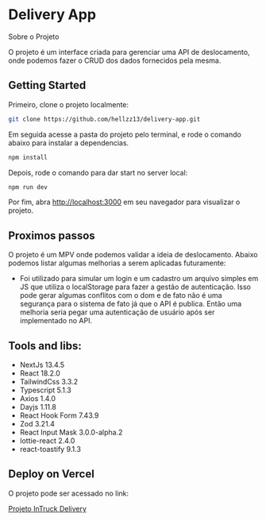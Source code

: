 # Delivery App

Sobre o Projeto

O projeto é um interface criada para gerenciar uma API de deslocamento, onde podemos fazer o CRUD dos dados fornecidos pela mesma.

## **Getting Started**

Primeiro, clone o projeto localmente:

```bash
git clone https://github.com/hellzz13/delivery-app.git
```

Em seguida acesse a pasta do projeto pelo terminal, e rode o comando abaixo para instalar a dependencias.

```bash
npm install
```

Depois, rode o comando para dar start no server local:

```bash
npm run dev
```

Por fim, abra [http://localhost:3000](http://localhost:3000/) em seu navegador para visualizar o projeto.

## **Proximos passos**

O projeto é um MPV onde podemos validar a ideia de deslocamento. Abaixo podemos listar algumas melhorias a serem aplicadas futuramente:

- Foi utilizado para simular um login e um cadastro um arquivo simples em JS que utiliza o localStorage para fazer a gestão de autenticação. Isso pode gerar algumas conflitos com o dom e de fato não é uma segurança para o sistema de fato já que o API é publica. Então uma melhoria seria pegar uma autenticação de usuário após ser implementado no API.

## **Tools and libs:**

- NextJs 13.4.5
- React 18.2.0
- TailwindCss 3.3.2
- Typescript 5.1.3
- Axios 1.4.0
- Dayjs 1.11.8
- React Hook Form 7.43.9
- Zod 3.21.4
- React Input Mask 3.0.0-alpha.2
- lottie-react 2.4.0
- react-toastify 9.1.3

## **Deploy on Vercel**

O projeto pode ser acessado no link:

[Projeto InTruck Delivery](https://delivery-app-hellzz13.vercel.app/)
